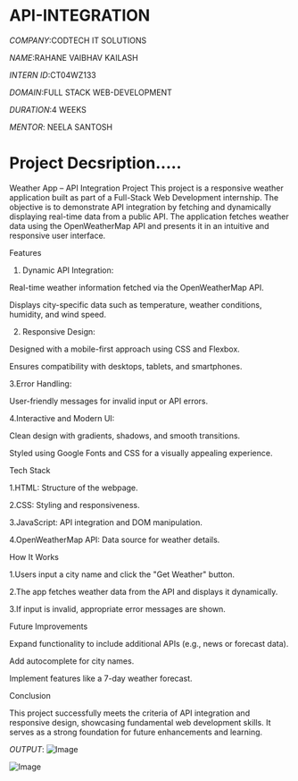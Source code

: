 # API-INTEGRATION

*COMPANY*:CODTECH IT SOLUTIONS

*NAME*:RAHANE VAIBHAV KAILASH

*INTERN ID*:CT04WZ133

*DOMAIN*:FULL STACK WEB-DEVELOPMENT

*DURATION*:4 WEEKS

*MENTOR*: NEELA SANTOSH

# Project Decsription.....
Weather App – API Integration Project
This project is a responsive weather application built as part of a Full-Stack Web Development internship. The objective is to demonstrate API integration by fetching and dynamically displaying real-time data from a public API. The application fetches weather data using the OpenWeatherMap API and presents it in an intuitive and responsive user interface.

Features

1. Dynamic API Integration:

 Real-time weather information fetched via the OpenWeatherMap API.

 Displays city-specific data such as temperature, weather conditions, humidity, and wind 
 speed.

2. Responsive Design:

 Designed with a mobile-first approach using CSS and Flexbox.

 Ensures compatibility with desktops, tablets, and smartphones.

3.Error Handling:

 User-friendly messages for invalid input or API errors.

4.Interactive and Modern UI:

 Clean design with gradients, shadows, and smooth transitions.

 Styled using Google Fonts and CSS for a visually appealing experience.

Tech Stack

1.HTML: Structure of the webpage.

2.CSS: Styling and responsiveness.

3.JavaScript: API integration and DOM manipulation.

4.OpenWeatherMap API: Data source for weather details.

How It Works

1.Users input a city name and click the "Get Weather" button.

2.The app fetches weather data from the API and displays it dynamically.

3.If input is invalid, appropriate error messages are shown.

Future Improvements

Expand functionality to include additional APIs (e.g., news or forecast data).

Add autocomplete for city names.

Implement features like a 7-day weather forecast.

Conclusion

This project successfully meets the criteria of API integration and responsive design, showcasing fundamental web development skills. It serves as a strong foundation for future enhancements and learning.



*OUTPUT*:
![Image](https://github.com/user-attachments/assets/edf6d3ba-8095-4fd3-8084-2db787040300)

![Image](https://github.com/user-attachments/assets/309b0d99-96e8-46ca-8c6a-aeffa54b708b)
